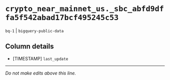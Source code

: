 # `crypto_near_mainnet_us._sbc_abfd9dffa5f542abad17bcf495245c53`
`bq-1` | `bigquery-public-data`

## Column details
* [TIMESTAMP] `last_update`

-------------------------------------------------------------------------------
*Do not make edits above this line.*
